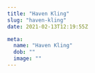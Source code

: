 ```yaml
---
title: "Haven Kling"
slug: "haven-kling"
date: 2021-02-13T12:19:55Z

meta:
  name: "Haven Kling"
  dob: ""
  image: ""
---
```


